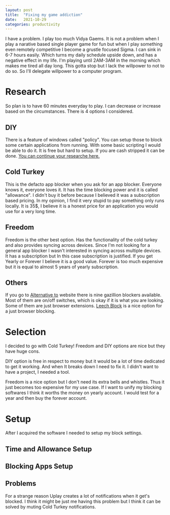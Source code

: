 ```yaml
---
layout: post
title:  "Fixing my game addiction"
date:   2021-10-29
categories: productivity
---
```

I have a problem. I play too much Vidya Gaems. It is not a problem when I play a narative based single player game for fun but when I play something even remotely competitive I become a grustle focused Sigma. I can sink in 6-7 hours easily. Which turns my daily schedule upside down, and has a negative effect in my life. I'm playing until 2AM-3AM in the morning which makes me tired all day long. This gotta stop but I lack the willpower to not to do so. So I'll delegate willpower to a computer program.

# Research
So plan is to have 60 minutes everyday to play. I can decrease or increase based on the circumstances. There is 4 options I considered.

## DIY
There is a feature of windows called "policy". You can setup those to block some certain applications from running. With some basic scripting I would be able to do it. It is free but hard to setup. If you are cash stripped it can be done. [You can continue your researche here.](https://www.technipages.com/prevent-users-from-running-certain-programs)

## Cold Turkey
This is the defacto app blocker when you ask for an app blocker. Everyone knows it, everyone loves it. It has the time blocking power and it is called "allowance". I didn't buy it before because I believed it was a subscription based pricing. In my opinion, I find it very stupid to pay something only runs locally. It is 35$, I believe it is a honest price for an application you would use for a very long time.

## Freedom
Freedom is the other best option. Has the functionality of the cold turkey and also provides syncing across devices. Since I'm not looking for a general app blocker I wasn't interested in syncing across multiple devices. It has a subscription but In this case subscription is justified. If you get Yearly or Forever I believe it is a good value. Forever is too much expensive but it is equal to almost 5 years of yearly subscription.

## Others
If you go to [Alternative to](https://alternativeto.net/) website there is nine gazillion blockers available. Most of them are on/off switches, which is okay if it is what you are looking. Some of them are just browser extensions. [Leech Block](https://chrome.google.com/webstore/detail/leechblock-ng/blaaajhemilngeeffpbfkdjjoefldkok) is a nice option for a just browser blocking. 

# Selection
I decided to go with Cold Turkey! Freedom and DIY options are nice but they have huge cons.

DIY option is free in respect to money but it would be a lot of time dedicated to get it working. And when It breaks down I need to fix it. I didn't want to have a project, I needed a tool.

Freedom is a nice option but I don't need its extra bells and whistles. Thus it just becomes too expensive for my use case. If I want to unify my blocking softwares I think it worths the money on yearly account. I would test for a year and then buy the forever account.

# Setup
After I acquired the software I needed to setup my block settings.
## Time and Allowance Setup

## Blocking Apps Setup

## Problems
For a strange reason Uplay creates a lot of notifications when it get's blocked. I think it might be just me having this problem but I think it can be solved by muting Cold Turkey notifications.